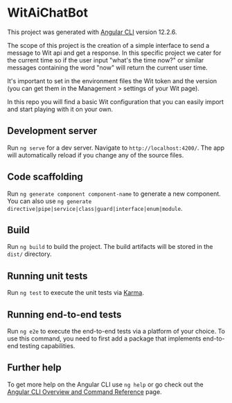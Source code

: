 # WitAiChatBot

This project was generated with [Angular CLI](https://github.com/angular/angular-cli) version 12.2.6.

The scope of this project is the creation of a simple interface to send a message to Wit api and get a response.
In this specific project we cater for the current time so if the user input "what's the time now?" or similar messages containing the word "now" will return the current user time.

It's important to set in the environment files the Wit token and the version (you can get them in the Management > settings of your Wit page).

In this repo you will find a basic Wit configuration that you can easily import and start playing with it on your own.

## Development server

Run `ng serve` for a dev server. Navigate to `http://localhost:4200/`. The app will automatically reload if you change any of the source files.

## Code scaffolding

Run `ng generate component component-name` to generate a new component. You can also use `ng generate directive|pipe|service|class|guard|interface|enum|module`.

## Build

Run `ng build` to build the project. The build artifacts will be stored in the `dist/` directory.

## Running unit tests

Run `ng test` to execute the unit tests via [Karma](https://karma-runner.github.io).

## Running end-to-end tests

Run `ng e2e` to execute the end-to-end tests via a platform of your choice. To use this command, you need to first add a package that implements end-to-end testing capabilities.

## Further help

To get more help on the Angular CLI use `ng help` or go check out the [Angular CLI Overview and Command Reference](https://angular.io/cli) page.

